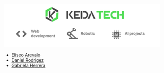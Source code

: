 ![banner](../img/banner.png)


- [Eliseo Arevalo ](https://github.com/eliseodesign)
- [Daniel Rodrigez](https://github.com/arev-dev)
- [Gabriela Herrera](https://github.com/arev-dev)

